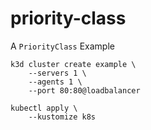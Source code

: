 # priority-class

A `PriorityClass` Example

```
k3d cluster create example \
    --servers 1 \
    --agents 1 \
    --port 80:80@loadbalancer

kubectl apply \
    --kustomize k8s
```
